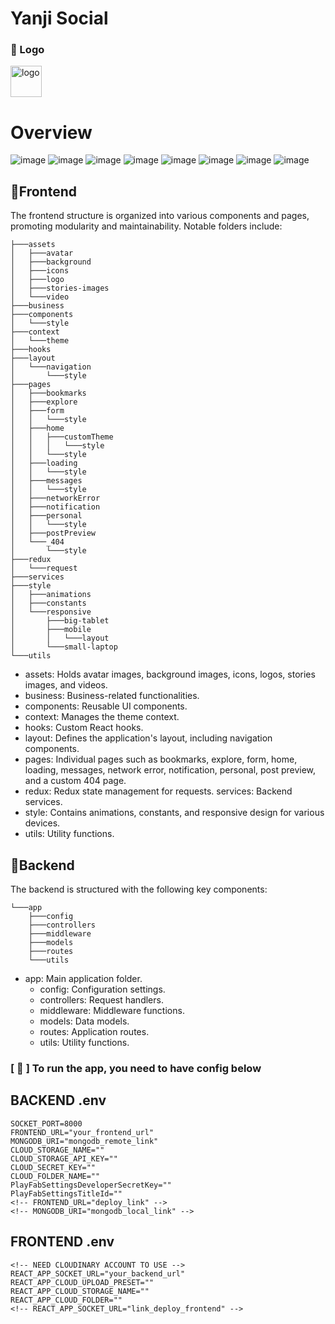 # Yanji Social

### 🍍 Logo
<img src="https://github.com/ngtrgiabao/yanji-social/assets/95952006/6c1efcec-17cd-469f-aa45-495d0bb70a90" width="50px" height="50px" alt="logo"/>


# Overview

![image](https://github.com/ngtrgiabao/yanji-social/assets/95952006/b4830770-6894-4308-a25e-04b06fbc868c)
![image](https://github.com/ngtrgiabao/yanji-social/assets/95952006/114a7763-84bf-4f08-a893-e7661af7c06c)
![image](https://github.com/ngtrgiabao/yanji-social/assets/95952006/1d33e99b-a817-4624-8d2a-27f38ee94dc7)
![image](https://github.com/ngtrgiabao/yanji-social/assets/95952006/3773824c-196e-4096-bb7a-50053447c02b)
![image](https://github.com/ngtrgiabao/yanji-social/assets/95952006/87378a65-4cbd-46fd-b59e-a1a08def1bcd)
![image](https://github.com/ngtrgiabao/yanji-social/assets/95952006/e25f6884-db7f-4fd4-8372-4a4b36c8283c)
![image](https://github.com/ngtrgiabao/yanji-social/assets/95952006/b3982371-7b45-4d41-9784-131775f888a6)
![image](https://github.com/ngtrgiabao/yanji-social/assets/95952006/725e3f26-ff57-49d6-b2e4-05888f62bea1)

## 🌳Frontend
The frontend structure is organized into various components and pages, promoting modularity and maintainability. Notable folders include:

```
├───assets
│   ├───avatar
│   ├───background
│   ├───icons
│   ├───logo
│   ├───stories-images
│   └───video
├───business
├───components
│   └───style
├───context
│   └───theme
├───hooks
├───layout
│   └───navigation
│       └───style
├───pages
│   ├───bookmarks
│   ├───explore
│   ├───form
│   │   └───style
│   ├───home
│   │   ├───customTheme
│   │   │   └───style
│   │   └───style
│   ├───loading
│   │   └───style
│   ├───messages
│   │   └───style
│   ├───networkError
│   ├───notification
│   ├───personal
│   │   └───style
│   ├───postPreview
│   └───_404
│       └───style
├───redux
│   └───request
├───services
├───style
│   ├───animations
│   ├───constants
│   └───responsive
│       ├───big-tablet
│       ├───mobile
│       │   └───layout
│       └───small-laptop
└───utils
```

- assets: Holds avatar images, background images, icons, logos, stories images, and videos.
- business: Business-related functionalities.
- components: Reusable UI components.
- context: Manages the theme context.
- hooks: Custom React hooks.
- layout: Defines the application's layout, including navigation components.
- pages: Individual pages such as bookmarks, explore, form, home, loading, messages, network error, notification, personal, post preview, and a custom 404 page.
- redux: Redux state management for requests.
services: Backend services.
- style: Contains animations, constants, and responsive design for various devices.
- utils: Utility functions.

## 🌳Backend
The backend is structured with the following key components:
```
└───app
    ├───config
    ├───controllers
    ├───middleware
    ├───models
    ├───routes
    └───utils
```
- app: Main application folder.
  - config: Configuration settings.
  - controllers: Request handlers.
  - middleware: Middleware functions.
  - models: Data models.
  - routes: Application routes.
  - utils: Utility functions.

### [ 🥰 ] To run the app, you need to have config below

## BACKEND .env

<!-- ----- BACKEND .env ----- -->
```
SOCKET_PORT=8000
FRONTEND_URL="your_frontend_url"
MONGODB_URI="mongodb_remote_link"
CLOUD_STORAGE_NAME=""
CLOUD_STORAGE_API_KEY=""
CLOUD_SECRET_KEY=""
CLOUD_FOLDER_NAME=""
PlayFabSettingsDeveloperSecretKey=""
PlayFabSettingsTitleId=""
<!-- FRONTEND_URL="deploy_link" -->
<!-- MONGODB_URI="mongodb_local_link" -->
```

## FRONTEND .env
```
<!-- NEED CLOUDINARY ACCOUNT TO USE -->
REACT_APP_SOCKET_URL="your_backend_url"
REACT_APP_CLOUD_UPLOAD_PRESET=""
REACT_APP_CLOUD_STORAGE_NAME=""
REACT_APP_CLOUD_FOLDER=""
<!-- REACT_APP_SOCKET_URL="link_deploy_frontend" -->
```
